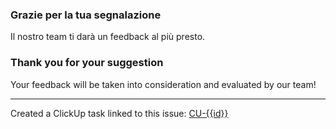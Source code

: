 ### Grazie per la tua segnalazione
Il nostro team ti darà un feedback al più presto.

### Thank you for your suggestion
Your feedback will be taken into consideration and evaluated by our team!

---

Created a ClickUp task linked to this issue: [CU-{{id}}]({{url}})
